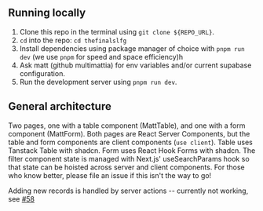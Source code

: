 ## Running locally

1. Clone this repo in the terminal using `git clone ${REPO_URL}`.
2. `cd` into the repo: `cd thefinalslfg`
3. Install dependencies using package manager of choice with `pnpm run dev` (we use `pnpm` for speed and space efficiency)h
4. Ask matt (github multimattia) for env variables and/or current supabase configuration.
5. Run the development server using `pnpm run dev`.


## General architecture

Two pages, one with a table component (MattTable), and one with a form component (MattForm). Both pages are React Server Components, but the table and form components are client components (`use client`). Table uses Tanstack Table with shadcn. Form uses React Hook Forms with shadcn. The filter component state is managed with Next.js' useSearchParams hook so that state can be hoisted across server and client components. For those who know better, please file an issue if this isn't the way to go!

Adding new records is handled by server actions -- currently not working, see [#58](/../../issues/58)

